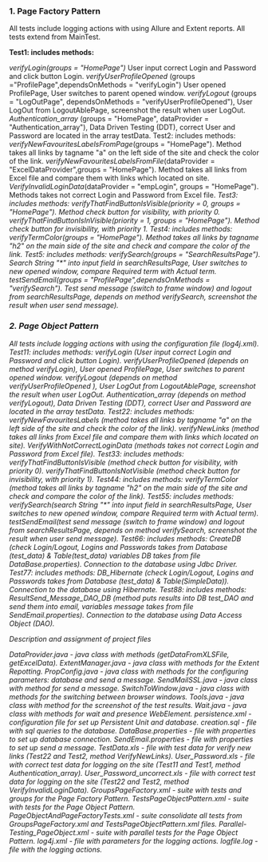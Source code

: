 ### 1.   Page Factory Pattern

<p>All tests include logging actions with using Allure and Extent reports. All tests extend from MainTest.</p>

<b>Test1: includes methods:</b>

<i>verifyLogin(groups = "HomePage")</i>
User input correct Login and Password and click button Login.
<i>verifyUserProfileOpened</i> (groups ="ProfilePage",dependsOnMethods = "verifyLogin")
User opened ProfilePage, User switches to parent opened window.
<i>verifyLogout</i> (groups = "LogOutPage", dependsOnMethods = "verifyUserProfileOpened"), User LogOut from LogoutAblePage, screenshot the result when user LogOut.
<i>Authentication_array</i> (groups = "HomePage", dataProvider = "Authentication_array"), Data Driven Testing (DDT), correct User and Password are located in the array testData.
Test2: includes methods:
<i>verifyNewFavouritesLabelsFromPage</i>(groups = "HomePage"). Method takes all links by tagname "a" on the left side of the site and check the color of the link.
<i>verifyNewFavouritesLabelsFromFile</i>(dataProvider = "ExcelDataProvider",groups = "HomePage"). Method takes all links from Excel file and compare them with links which located on site.
<i>VerifyInvalidLoginData</i>(dataProvider = "empLogin", groups = "HomePage"). Methods takes not correct Login and Password from Excel file.
<i>Test3: includes methods:
<i>verifyThatFindButtonIsVisible</i>(priority = 0, groups = "HomePage"). Method check button for visibility, with priority 0.
<i>verifyThatFindButtonIsInVisible</i>(priority = 1, groups = "HomePage"). Method check button for invisibility, with priority 1.
Test4: includes methods:
<i>verifyTermColor</i>(groups = "HomePage"). Method takes all links by tagname "h2" on the main side of the site and check and compare the color of the link.
Test5: includes methods:
<i>verifySearch</i>(groups = "SearchResultsPage"). Search String "*" into input field in searchResultsPage, User switches to new opened window, compare Required term with Actual term.
<i>testSendEmail</i>(groups = "ProfilePage",dependsOnMethods = "verifySearch"). Test send message (switch to frame window)  and logout from searchResultsPage, depends on method verifySearch, screenshot the result when user send message).

### 2.   Page Object Pattern


All tests include logging actions with using the configuration file (log4j.xml).
Test11: includes methods:
verifyLogin (User input correct Login and Password and click button Login).
verifyUserProfileOpened (depends on method verifyLogin), User opened ProfilePage, User switches to parent opened window.
verifyLogout (depends on method verifyUserProfileOpened ), User LogOut from LogoutAblePage, screenshot the result when user LogOut.
Authentication_array (depends on method verifyLogout), Data Driven Testing (DDT), correct User and Password are located in the array  testData.
Test22: includes methods:
verifyNewFavouritesLabels (method takes all links by tagname "a" on the left side of the site and check the color of the link).
verifyNewLinks (method takes all links from Excel file and compare them with links which located on site).
VerifyWithNotCorrectLoginData (methods takes not correct Login and Password from Excel file).
Test33: includes methods:
verifyThatFindButtonIsVisible (method check button for visibility, with priority 0).
verifyThatFindButtonIsNotVisible (method check button for invisibility, with priority 1).
Test44: includes methods:
verifyTermColor (method takes all links by tagname "h2" on the main side of the site and check and compare the color of the link).
Test55: includes methods:
verifySearch(search String "*" into input field in searchResultsPage, User switches to new opened window, compare Required term with Actual term).
testSendEmail(test send message (switch to frame window)  and logout from searchResultsPage, depends on method verifySearch, screenshot the result when user send message).
Test66: includes methods:
CreateDB (check Login/Logout, Logins and Passwords takes from Database (test_data) & Table(test_data) variables DB takes from file DataBase.properties). Connection to the database using Jdbc Driver.
Test77: includes methods:
DB_Hibernate (check Login/Logout, Logins and Passwords takes from Database (test_data) & Table(SimpleData)). Connection to the database using Hibernate.
Test88: includes methods:
ResultSend_Message_DAO_DB (method puts results into DB test_DAO and send them into email, variables message takes from file SendEmail.properties). Connection to the database using Data Access Object (DAO).

Description and assignment of project files

DataProvider.java - java class with methods (getDataFromXLSFile, getExcelData).
ExtentManager.java - java class with methods for the Extent Repotting.
PropConfig.java - java class with methods for the configuring parameters: database and send a message.
SendMailSSL.java - java class with method for send a message.
SwitchToWindow.java - java class with methods for the switching between browser windows.
Tools.java - java class with method for the screenshot of the test results.
Wait.java - java class with methods for wait and presence WebElement.
persistence.xml - configuration file for set up Persistent Unit and database.
creation.sql - file with sql queries to the database.
DataBase.properties - file with  properties to set up database connection.
SendEmail.properties - file with  properties to set up send a message.
TestData.xls - file with test data for verify new links (Test22 and Test2, method VerifyNewLinks).
User_Password.xls - file with correct test data for logging on the site (Test11 and Test1, method Authentication_array).
User_Password_uncorrect.xls - file with correct test data for logging on the site (Test22 and Test2, method VerifyInvalidLoginData).
GroupsPageFactory.xml - suite with tests and groups for the Page Factory Pattern.
TestsPageObjectPattern.xml - suite with tests for the Page Object Pattern.
PageObjectAndPageFactoryTests.xml - suite consolidate all tests from GroupsPageFactory.xml and TestsPageObjectPattern.xml files.
Parallel-Testing_PageObject.xml - suite with parallel tests for the Page Object Pattern.
log4j.xml - file with parameters for the logging actions.
logfile.log - file with the logging actions.
